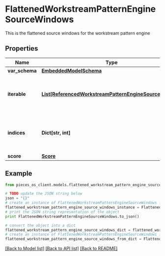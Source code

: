 # FlattenedWorkstreamPatternEngineSourceWindows

This is the flattened source windows for the workstream pattern engine

## Properties
Name | Type | Description | Notes
------------ | ------------- | ------------- | -------------
**var_schema** | [**EmbeddedModelSchema**](EmbeddedModelSchema.md) |  | [optional] 
**iterable** | [**List[ReferencedWorkstreamPatternEngineSourceWindow]**](ReferencedWorkstreamPatternEngineSourceWindow.md) | This is the iterable of the flattened source windows | 
**indices** | **Dict[str, int]** | This is a Map&lt;String, int&gt; where the the key is an source window id. | [optional] 
**score** | [**Score**](Score.md) |  | [optional] 

## Example

```python
from pieces_os_client.models.flattened_workstream_pattern_engine_source_windows import FlattenedWorkstreamPatternEngineSourceWindows

# TODO update the JSON string below
json = "{}"
# create an instance of FlattenedWorkstreamPatternEngineSourceWindows from a JSON string
flattened_workstream_pattern_engine_source_windows_instance = FlattenedWorkstreamPatternEngineSourceWindows.from_json(json)
# print the JSON string representation of the object
print FlattenedWorkstreamPatternEngineSourceWindows.to_json()

# convert the object into a dict
flattened_workstream_pattern_engine_source_windows_dict = flattened_workstream_pattern_engine_source_windows_instance.to_dict()
# create an instance of FlattenedWorkstreamPatternEngineSourceWindows from a dict
flattened_workstream_pattern_engine_source_windows_from_dict = FlattenedWorkstreamPatternEngineSourceWindows.from_dict(flattened_workstream_pattern_engine_source_windows_dict)
```
[[Back to Model list]](../README.md#documentation-for-models) [[Back to API list]](../README.md#documentation-for-api-endpoints) [[Back to README]](../README.md)



